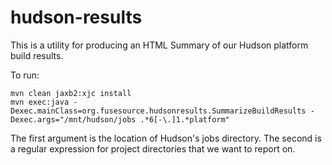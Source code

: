 hudson-results
==============
This is a utility for producing an HTML Summary of our Hudson platform build results.

To run:

    mvn clean jaxb2:xjc install
    mvn exec:java -Dexec.mainClass=org.fusesource.hudsonresults.SummarizeBuildResults -Dexec.args="/mnt/hudson/jobs .*6[-\.]1.*platform"

The first argument is the location of Hudson's jobs directory.  The second is a regular expression for project directories that we want to report on.



